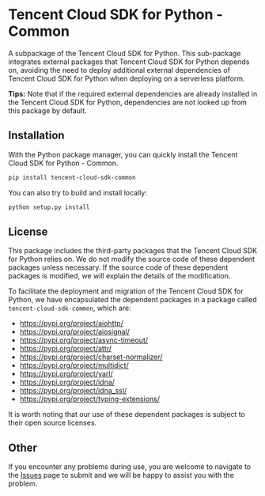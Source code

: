 # Tencent Cloud SDK for Python - Common
A subpackage of the Tencent Cloud SDK for Python. This sub-package integrates external packages that Tencent Cloud SDK for Python depends on, avoiding the need to deploy additional external dependencies of Tencent Cloud SDK for Python when deploying on a serverless platform.

**Tips:** Note that if the required external dependencies are already installed in the Tencent Cloud SDK for Python, dependencies are not looked up from this package by default.

## Installation
With the Python package manager, you can quickly install the Tencent Cloud SDK for Python - Common.

```bash
pip install tencent-cloud-sdk-common
```

You can also try to build and install locally:

```bash
python setup.py install
```

## License
This package includes the third-party packages that the Tencent Cloud SDK for Python relies on. We do not modify the source code of these dependent packages unless necessary. If the source code of these dependent packages is modified, we will explain the details of the modification.

To facilitate the deployment and migration of the Tencent Cloud SDK for Python, we have encapsulated the dependent packages in a package called `tencent-cloud-sdk-common`, which are:

- https://pypi.org/project/aiohttp/
- https://pypi.org/project/aiosignal/
- https://pypi.org/project/async-timeout/
- https://pypi.org/project/attr/
- https://pypi.org/project/charset-normalizer/
- https://pypi.org/project/multidict/
- https://pypi.org/project/yarl/
- https://pypi.org/project/idna/
- https://pypi.org/project/idna_ssl/
- https://pypi.org/project/typing-extensions/

It is worth noting that our use of these dependent packages is subject to their open source licenses.

## Other
If you encounter any problems during use, you are welcome to navigate to the [Issues](https://github.com/nobody-night/tencent-cloud-sdk-python/issues) page to submit and we will be happy to assist you with the problem.
